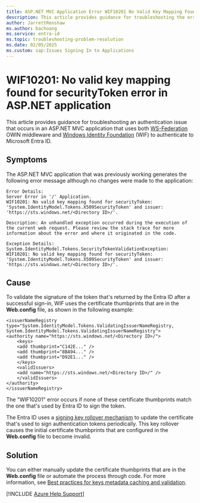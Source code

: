 ```yaml
---
title: ASP.NET MVC Application Error WIF10201 No Valid Key Mapping Found for SecurityToken
description: This article provides guidance for troubleshooting the error, WIF10201- No valid key mapping found for securityToken.
author: JarrettRenshaw
ms.author: bachoang
ms.service: entra-id
ms.topic: troubleshooting-problem-resolution 
ms.date: 02/05/2025
ms.custom: sap:Issues Signing In to Applications
---
```


# WIF10201: No valid key mapping found for securityToken error in ASP.NET application

This article provides guidance for troubleshooting an authentication issue that occurs in an ASP.NET MVC application that uses both [WS-Federation](https://github.com/Azure-Samples/active-directory-dotnet-webapp-wsfederation) OWIN middleware and [Windows Identity Foundation](../../../windows-server/user-profiles-and-logon/windows-identity-foundation.md) (WIF) to authenticate to Microsoft Entra ID.

## Symptoms

The ASP.NET MVC application that was previously working generates the following error message although no changes were made to the application:

```output
Error Details:
Server Error in '/' Application.
WIF10201: No valid key mapping found for securityToken: 'System.IdentityModel.Tokens.X509SecurityToken' and issuer: 'https://sts.windows.net/<Directory ID>/'.

Description: An unhandled exception occurred during the execution of the current web request. Please review the stack trace for more information about the error and where it originated in the code.

Exception Details: System.IdentityModel.Tokens.SecurityTokenValidationException: WIF10201: No valid key mapping found for securityToken: 'System.IdentityModel.Tokens.X509SecurityToken' and issuer: 'https://sts.windows.net/<Directory ID>/'.
```

## Cause

To validate the signature of the token that's returned by the Entra ID after a successful sign-in, WIF uses the certificate thumbprints that are in the **Web.config** file, as shown in the following example:

```web.config
<issuerNameRegistry type="System.IdentityModel.Tokens.ValidatingIssuerNameRegistry, 
System.IdentityModel.Tokens.ValidatingIssuerNameRegistry">
<authority name="https://sts.windows.net/<Directory ID>/">
    <keys>
    <add thumbprint="C142E..." />
    <add thumbprint="8BA94..." />
    <add thumbprint="D92E1..." />
    </keys>
    <validIssuers>
    <add name="https://sts.windows.net/<Directory ID>/" />
    </validIssuers>
</authority>
</issuerNameRegistry>
```

The "WIF10201" error occurs if none of these certificate thumbprints match the one that's used by Entra ID to sign the token.

The Entra ID uses a [signing key rollover mechanism](/entra/identity-platform/signing-key-rollover) to update the certificate that's used to sign authentication tokens periodically. This key rollover causes the initial certificate thumbprints that are configured in the **Web.config** file to become invalid.

## Solution

You can either manually update the certificate thumbprints that are in the **Web.config** file or automate the process through code. For more information, see [Best practices for keys metadata caching and validation](/entra/identity-platform/signing-key-rollover#best-practices-for-keys-metadata-caching-and-validation).

[!INCLUDE [Azure Help Support](../../../includes/azure-help-support.md)] 

